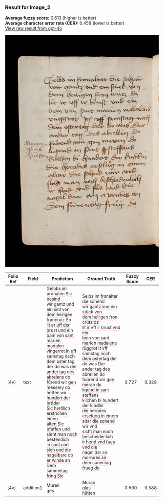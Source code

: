 ### Result for image_2
**Average fuzzy score:** 0.613 (higher is better)<br>**Average character error rate (CER):** 0.458 (lower is better)<br>[View raw result from gpt-4o](https://github.com/RISE-UNIBAS/humanities_data_benchmark/blob/main/results/2025-10-24/T0275/request_T0275_image_2.json)

<img src="https://github.com/RISE-UNIBAS/humanities_data_benchmark/blob/main/benchmarks/medieval_manuscripts/images/image_2.jpg?raw=true" alt="image_2" width="800px">

<style>
.diff { text-decoration: underline; text-decoration-color: #ffcccc; text-decoration-style: wavy; }
</style>

| Folio Ref | Field | Prediction | Ground Truth | Fuzzy Score | CER |
|-----------|-------|------------|--------------|-------------|-----|
| [4v] | text | <span class="diff">Gelobs im pronaten </span>S<span class="diff">ic besind<br></span>wir gantz <span class="diff">und ein sint von<br>dem heiligen francrui</span>z <span class="diff">So<br>lit er uff der brust und ein<br>bam von sant marien madalen<br>vinger</span>rot I<span class="diff">n uff samstag nach<br>dem oster </span>tag der do was <span class="diff">der<br>ander tag des abrelens do<br>fuͤ</span>rend wir g<span class="diff">en messery do<br>hetten</span> wir <span class="diff">hundert der bruͤder<br>Sic heroͤlich erstrichen einen<br>alten Sic pfaffen und<br>sieht man noch bestendich<br>in sant und sich und die<br>nagelbare ob er winde an<br>Dem sammetag fring Sic</span> | S<span class="diff">elbs im fronaltar die sohend<br> </span>wir gantz <span class="diff">vnd ein stück von<br> dem heiligen fron crüt</span>z <span class="diff">dz<br> lit ir vff ir brust vnd ein<br> bein von sant marien madalene<br> rügg</span>rot I<span class="diff">t vff samstag noch<br> dem oster</span>tag der do was <span class="diff">Der<br> ander tag des abrellen do<br> fuo</span>rend wir g<span class="diff">on meran do<br> ligend in sant steffans<br> kilchen bi hundert der kindlin<br> die herodes erscluog in einem<br> altar die sohend</span> wir <span class="diff">vnd<br> sicht man noch bescheidenlich<br> ir hend vnd fues vnd die<br> nagel dar an morndes an<br> dem sunentag frueg do</span> | 0.727 | 0.328 |
| [4v] | addition1 | Muren<span class="diff"><br>ges</span> | Mur<span class="diff">an<br> glas<br> hütt</span>en | 0.500 | 0.588 |
